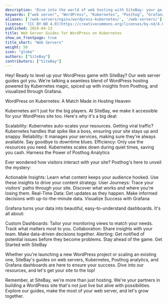 ```yaml
---
description: 'Dive into the world of web hosting with SiteBay: your go-to for everything WordPress on Kubernetes, complete with Posthog analytics, recordings, and Grafana dashboards.'
keywords: ["web server", "WordPress", "Kubernetes", "Posthog", "Grafana"]
aliases: ['/web-servers/nginx/wordpress-kubernetes/', '/web-servers/']
license: '[CC BY-ND 4.0](https://creativecommons.org/licenses/by-nd/4.0)'
published: 2024-04-13
title: Web Server Guides for WordPress on Kubernetes
show_on_frontpage: true
title_short: "Web Servers"
weight: 50
icon: "globe"
authors: ["SiteBay"]
contributors: ["SiteBay"]
---
```


Hey! Ready to level up your WordPress game with SiteBay? Our web server guides got you. We're talking a seamless blend of WordPress hosting powered by Kubernetes magic, spiced up with insights from Posthog, and visualized through Grafana.

WordPress on Kubernetes: A Match Made in Hosting Heaven

Kubernetes ain't just for the big players. At SiteBay, we make it accessible for your WordPress site too. Here's why it's a big deal:

Scalability: Kubernetes auto-scales your resources. Getting viral traffic? Kubernetes handles that spike like a boss, ensuring your site stays up and snappy.
Reliability: It manages your services, making sure they're always available. Say goodbye to downtime blues.
Efficiency: Only use the resources you need. Kubernetes scales down during quiet times, saving you cash.
Harness the Power of Posthog Analytics

Ever wondered how visitors interact with your site? Posthog's here to unveil the mystery:

Actionable Insights: Learn what content keeps your audience hooked. Use these insights to drive your content strategy.
User Journeys: Trace your visitors' paths through your site. Discover what works and where you're losing them.
Real-Time Data: Get updates as they happen. Make informed decisions with up-to-the-minute data.
Visualize Success with Grafana

Grafana turns your data into beautiful, easy-to-understand dashboards. It's all about:

Custom Dashboards: Tailor your monitoring views to match your needs. Track what matters most to you.
Collaboration: Share insights with your team. Make data-driven decisions together.
Alerting: Get notified of potential issues before they become problems. Stay ahead of the game.
Get Started with SiteBay

Whether you're launching a new WordPress project or scaling an existing one, SiteBay's guides on web servers, Kubernetes, Posthog analytics, and Grafana dashboards are here to ensure your success. Dive into our resources, and let's get your site to the top!

Remember, at SiteBay, we're more than just hosting. We're your partners in building a WordPress site that's not just live but alive with possibilities. Explore our guides, make the most of your web server, and let's grow together.